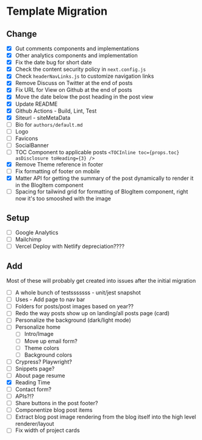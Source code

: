 # Template Migration

## Change

- [x] Gut comments components and implementations
- [x] Other analytics components and implementation
- [x] Fix the date bug for short date
- [x] Check the content security policy in `next.config.js`
- [x] Check `headerNavLinks.js` to customize navigation links
- [x] Remove Discuss on Twitter at the end of posts
- [x] Fix URL for View on Github at the end of posts
- [x] Move the date below the post heading in the post view
- [x] Update README
- [x] Github Actions - Build, Lint, Test
- [x] Siteurl - siteMetaData
- [ ] Bio for `authors/default.md`
- [ ] Logo
- [ ] Favicons
- [ ] SocialBanner
- [ ] TOC Component to applicable posts `<TOCInline toc={props.toc} asDisclosure toHeading={3} />`
- [x] Remove Theme reference in footer
- [ ] Fix formatting of footer on mobile
- [x] Matter API for getting the summary of the post dynamically to render it in the BlogItem component
- [ ] Spacing for tailwind grid for formatting of BlogItem component, right now it's too smooshed with the image

## Setup

- [ ] Google Analytics
- [ ] Mailchimp
- [ ] Vercel Deploy with Netlify depreciation????

## Add

Most of these will probably get created into issues after the initial migration

- [ ] A whole bunch of testsssssss - unit/jest snapshot
- [ ] Uses - Add page to nav bar
- [ ] Folders for posts/post images based on year??
- [ ] Redo the way posts show up on landing/all posts page (card)
- [ ] Personalize the background (dark/light mode)
- [ ] Personalize home
  - [ ] Intro/Image
  - [ ] Move up email form?
  - [ ] Theme colors
  - [ ] Background colors
- [ ] Crypress? Playwright?
- [ ] Snippets page?
- [ ] About page resume
- [x] Reading Time
- [ ] Contact form?
- [ ] APIs?!?
- [ ] Share buttons in the post footer?
- [ ] Componentize blog post items
- [ ] Extract blog post image rendering from the blog itself into the high level renderer/layout
- [ ] Fix width of project cards
